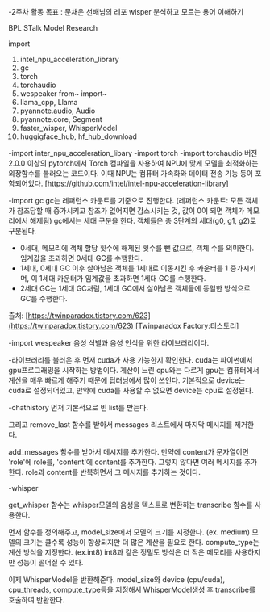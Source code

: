 -2주차 활동 목표 : 문채운 선배님의 레포 wisper 분석하고 모르는 용어 이해하기


BPL STalk Model Research 

import
1. intel_npu_acceleration_library
2. gc
3. torch
4. torchaudio
5. wespeaker
from~ import~
1. llama_cpp, Llama
2. pyannote.audio, Audio
3. pyannote.core, Segment
4. faster_wisper, WhisperModel
5. huggigface_hub, hf_hub_download

-import inter_npu_acceleration_libary
-import torch
-import torchaudio
버전 2.0.0 이상의 pytorch에서 Torch 컴파일을 사용하여 NPU에 맞게 모델을 최적화하는 외장함수를 불러오는 코드이다.
이때 NPU는 컴퓨터 가속화와 데이터 전송 기능 등이 포함되어있다. 
[https://github.com/intel/intel-npu-acceleration-library]

-import gc
gc는 레퍼런스 카운트를 기준으로 진행한다. (레퍼런스 카운트: 모든 객체가 참조당할 때 증가시키고 참조가 없어지면 감소시키는 것, 값이 0이 되면 객체가 메모리에서 해제됨)
gc에서는 세대 구분을 한다. 객체들은 총 3단계의 세대(g0, g1, g2)로 구분된다.  
- 0세대, 메모리에 객체 할당 횟수에 해제된 횟수를 뺀 값으로, 객체 수를 의미한다. 임계값을 초과하면 0세대 GC를 수행한다.
- 1세대, 0세대 GC 이후 살아남은 객체를 1세대로 이동시킨 후 카운터를 1 증가시키며, 이 1세대 카운터가 임계값을 초과하면 1세대 GC를 수행한다.
- 2세대 GC는 1세대 GC처럼, 1세대 GC에서 살아남은 객체들에 동일한 방식으로 GC를 수행한다.

출처: [https://twinparadox.tistory.com/623](https://twinparadox.tistory.com/623) [Twinparadox Factory:티스토리]

-import wespeaker
음성 식별과 음성 인식을 위한 라이브러리이다.


-라이브러리를 불러온 후
먼저 cuda가 사용 가능한지 확인한다. cuda는 파이썬에서 gpu프로그래밍을 시작하는 방법이다. 계산이 느린 cpu와는 다르게 gpu는 컴퓨터에서 계산을 매우 빠르게 해주기 때문에 딥러닝에서 많이 쓰인다. 
기본적으로 device는 cuda로 설정되어있고, 만약에 cuda를 사용할 수 없으면 device는 cpu로 설정된다. 

-chathistory 
먼저 기본적으로 빈 list를 받는다. 

그리고 remove_last 함수를 받아서 messages 리스트에서 마지막 메시지를 제거한다.

add_messages 함수를 받아서 메시지를 추가한다. 만약에 content가 문자열이면 'role'에 role를, 'content'에 content를 추가한다. 그렇지 않다면 여러 메시지를 추가한다. role과 content를 반복하면서 그 메시지를 추가하는 것이다.


-whisper

get_whisper 함수는 whisper모델의 음성을 텍스트로 변환하는 transcribe 함수를 사용한다. 

먼저 함수를 정의해주고, model_size에서 모델의 크기를 지정한다. (ex. medium) 모델의 크기는 클수록 성능이 향상되지만 더 많은 계산을 필요로 한다.
compute_type는 계산 방식을 지정한다. (ex.int8) int8과 같은 정밀도 방식은 더 적은 메모리를 사용하지만 성능이 떨어질 수 있다. 

이제 WhisperModel을 반환해준다.
model_size와 device (cpu/cuda), cpu_threads, compute_type등을 지정해서 WhisperModel생성 후 transcribe를 호출하여 반환한다.